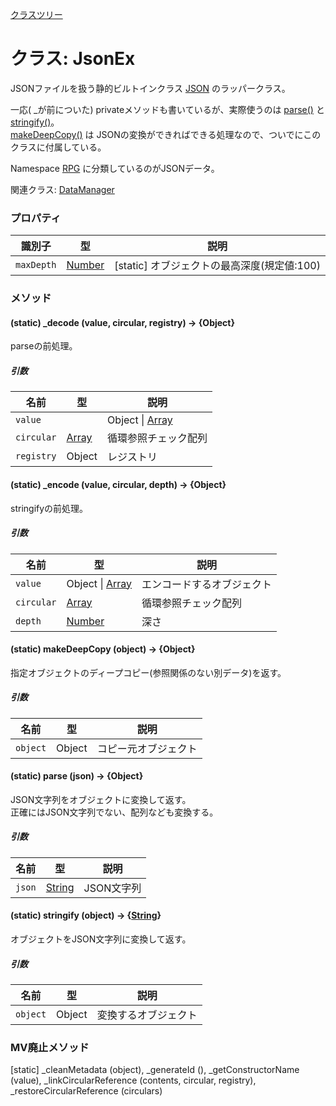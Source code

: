 [クラスツリー](index.md)

# クラス: JsonEx
JSONファイルを扱う静的ビルトインクラス [JSON](https://developer.mozilla.org/ja/docs/Web/JavaScript/Reference/Global_Objects/JSON) のラッパークラス。

一応( _が前についた) privateメソッドも書いているが、実際使うのは [parse()](JsonEx.md#static-parse-json--object) と [stringify()](JsonEx.md#static-stringify-object--string)。<br />
[makeDeepCopy()](JsonEx.md#static-makedeepcopy-object--object) は JSONの変換ができればできる処理なので、ついでにこのクラスに付属している。

Namespace [RPG](RPG.md) に分類しているのがJSONデータ。

関連クラス: [DataManager](DataManager.md)

### プロパティ

| 識別子 | 型 | 説明 |
| --- | --- | --- |
| `maxDepth` | [Number](Number.md) | [static] オブジェクトの最高深度(規定値:100) |


### メソッド

#### (static) _decode (value, circular, registry) → {Object}
parseの前処理。

##### 引数

| 名前 | 型 | 説明 |
| --- | --- | --- |
| `value` | | Object \|  [Array](Array.md)  | デコードするオブジェクト |
| `circular` | [Array](Array.md) | 循環参照チェック配列 |
| `registry` | Object | レジストリ |


#### (static) _encode (value, circular, depth) → {Object}
stringifyの前処理。

##### 引数

| 名前 | 型 | 説明 |
| --- | --- | --- |
| `value` | Object \|  [Array](Array.md) | エンコードするオブジェクト |
| `circular` | [Array](Array.md) | 循環参照チェック配列 |
| `depth` | [Number](Number.md) | 深さ |


#### (static) makeDeepCopy (object) → {Object}
指定オブジェクトのディープコピー(参照関係のない別データ)を返す。

##### 引数

| 名前 | 型 | 説明 |
| --- | --- | --- |
| `object` | Object | コピー元オブジェクト |


#### (static) parse (json) → {Object}
JSON文字列をオブジェクトに変換して返す。<br />
正確にはJSON文字列でない、配列なども変換する。

##### 引数

| 名前 | 型 | 説明 |
| --- | --- | --- |
| `json` | [String](String.md) | JSON文字列 |


#### (static) stringify (object) → {[String](String.md)}
オブジェクトをJSON文字列に変換して返す。

##### 引数

| 名前 | 型 | 説明 |
| --- | --- | --- |
| `object` | Object | 変換するオブジェクト |


### MV廃止メソッド
[static]
_cleanMetadata (object), _generateId (), _getConstructorName (value), _linkCircularReference (contents, circular, registry), _restoreCircularReference (circulars) 
